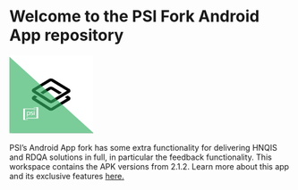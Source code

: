 # Welcome to the PSI Fork Android App repository
<img src="https://raw.githubusercontent.com/psi-org/dhis2-android-fork/main/Images/Logo.png" width="150" height="140">

PSI’s Android App fork has some extra functionality for delivering HNQIS and RDQA solutions in full, in particular the feedback functionality. This workspace contains the APK versions from 2.1.2. Learn more about this app and its exclusive features [here.](https://github.com/psi-org/dhis2-android-fork/wiki)
